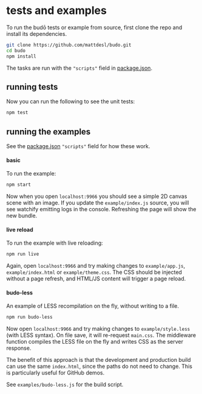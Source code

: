# tests and examples

To run the budō tests or example from source, first clone the repo and install its dependencies.

```sh
git clone https://github.com/mattdesl/budo.git
cd budo
npm install
```

The tasks are run with the `"scripts"` field in [package.json](https://github.com/mattdesl/budo/blob/master/package.json).

## running tests

Now you can run the following to see the unit tests:

```sh
npm test
```

## running the examples

See the [package.json](../package.json) `"scripts"` field for how these work.

#### basic

To run the example:

```sh
npm start
```

Now when you open `localhost:9966` you should see a simple 2D canvas scene with an image. If you update the `example/index.js` source, you will see watchify emitting logs in the console. Refreshing the page will show the new bundle.

#### live reload

To run the example with live reloading:

```sh
npm run live
```

Again, open `localhost:9966` and try making changes to `example/app.js`, `example/index.html` or `example/theme.css`. The CSS should be injected without a page refresh, and HTML/JS content will trigger a page reload. 

#### budo-less

An example of LESS recompilation on the fly, without writing to a file.

```sh
npm run budo-less
```

Now open `localhost:9966` and try making changes to `example/style.less` (with LESS syntax). On file save, it will re-request `main.css`. The middleware function compiles the LESS file on the fly and writes CSS as the server response.

The benefit of this approach is that the development and production build can use the same `index.html`, since the paths do not need to change. This is particularly useful for GitHub demos.

See `examples/budo-less.js` for the build script.